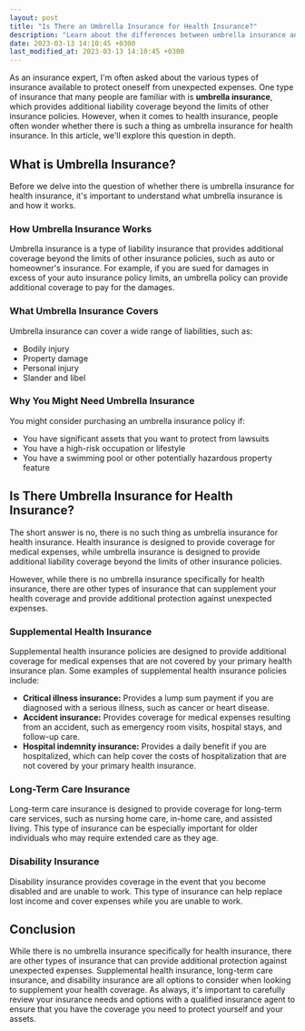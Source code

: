 ```yaml
---
layout: post
title: "Is There an Umbrella Insurance for Health Insurance?"
description: "Learn about the differences between umbrella insurance and health insurance and whether an umbrella policy can supplement your health coverage."
date: 2023-03-13 14:10:45 +0300
last_modified_at: 2023-03-13 14:10:45 +0300
---
```

As an insurance expert, I'm often asked about the various types of insurance available to protect oneself from unexpected expenses. One type of insurance that many people are familiar with is **umbrella insurance**, which provides additional liability coverage beyond the limits of other insurance policies. However, when it comes to health insurance, people often wonder whether there is such a thing as umbrella insurance for health insurance. In this article, we'll explore this question in depth.

## What is Umbrella Insurance?

Before we delve into the question of whether there is umbrella insurance for health insurance, it's important to understand what umbrella insurance is and how it works.

### How Umbrella Insurance Works

Umbrella insurance is a type of liability insurance that provides additional coverage beyond the limits of other insurance policies, such as auto or homeowner's insurance. For example, if you are sued for damages in excess of your auto insurance policy limits, an umbrella policy can provide additional coverage to pay for the damages.

### What Umbrella Insurance Covers

Umbrella insurance can cover a wide range of liabilities, such as:

*   Bodily injury
*   Property damage
*   Personal injury
*   Slander and libel

### Why You Might Need Umbrella Insurance

You might consider purchasing an umbrella insurance policy if:

*   You have significant assets that you want to protect from lawsuits
*   You have a high-risk occupation or lifestyle
*   You have a swimming pool or other potentially hazardous property feature

## Is There Umbrella Insurance for Health Insurance?

The short answer is no, there is no such thing as umbrella insurance for health insurance. Health insurance is designed to provide coverage for medical expenses, while umbrella insurance is designed to provide additional liability coverage beyond the limits of other insurance policies.

However, while there is no umbrella insurance specifically for health insurance, there are other types of insurance that can supplement your health coverage and provide additional protection against unexpected expenses.

### Supplemental Health Insurance

Supplemental health insurance policies are designed to provide additional coverage for medical expenses that are not covered by your primary health insurance plan. Some examples of supplemental health insurance policies include:

*   **Critical illness insurance:** Provides a lump sum payment if you are diagnosed with a serious illness, such as cancer or heart disease.
*   **Accident insurance:** Provides coverage for medical expenses resulting from an accident, such as emergency room visits, hospital stays, and follow-up care.
*   **Hospital indemnity insurance:** Provides a daily benefit if you are hospitalized, which can help cover the costs of hospitalization that are not covered by your primary health insurance.

### Long-Term Care Insurance

Long-term care insurance is designed to provide coverage for long-term care services, such as nursing home care, in-home care, and assisted living. This type of insurance can be especially important for older individuals who may require extended care as they age.

### Disability Insurance

Disability insurance provides coverage in the event that you become disabled and are unable to work. This type of insurance can help replace lost income and cover expenses while you are unable to work.

## Conclusion

While there is no umbrella insurance specifically for health insurance, there are other types of insurance that can provide additional protection against unexpected expenses. Supplemental health insurance, long-term care insurance, and disability insurance are all options to consider when looking to supplement your health coverage. As always, it's important to carefully review your insurance needs and options with a qualified insurance agent to ensure that you have the coverage you need to protect yourself and your assets.
